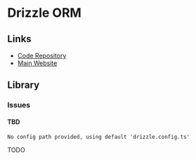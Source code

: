 # Drizzle ORM

<!--
https://github.com/RonHouben/strumtastic/tree/main/packages/database/src/repositories

https://github.com/ixahmedxi/noodle/tree/main/packages/db
https://github.com/openstatusHQ/openstatus/tree/main/packages/db
https://github.com/unkeyed/unkey/tree/main/packages/db
-->

## Links

- [Code Repository](https://github.com/drizzle-team/drizzle-orm)
- [Main Website](https://orm.drizzle.team)

## Library

### Issues

#### TBD

```log
No config path provided, using default 'drizzle.config.ts'
```

TODO
